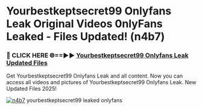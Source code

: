 # Yourbestkeptsecret99 Onlyfans Leak Original Videos 0nlyFans Leaked - Files Updated! (n4b7)

<h3>🔴 CLICK HERE 🌐==►► <a href="https://tinyurl.com/brd5kh86" rel="nofollow">Yourbestkeptsecret99 Onlyfans Leak Updated Files</a></h3>

Get Yourbestkeptsecret99 Onlyfans Leak and all content. Now you can access all videos and pictures of Yourbestkeptsecret99 Onlyfans Leak. New Updated Files 2025!

[![n4b7](https://i.imgur.com/K7sEzmb.gif)](https://tinyurl.com/brd5kh86)
yourbestkeptsecret99 leaked onlyfans